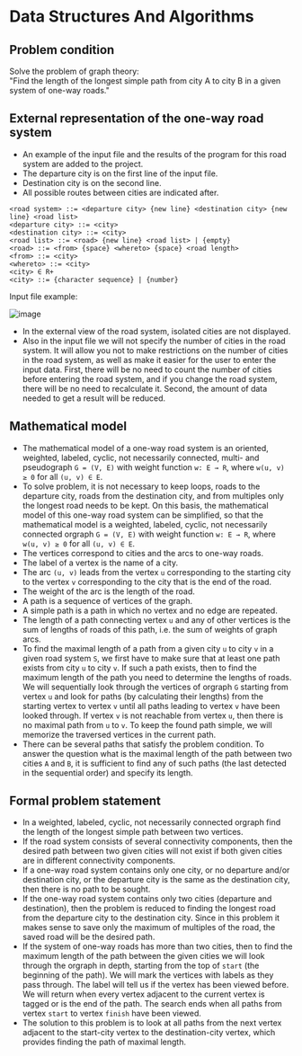 # Data Structures And Algorithms

## Problem condition

Solve the problem of graph theory:<br>
"Find the length of the longest simple path from city A to city B in a given system of one-way roads."

## External representation of the one-way road system

<ul>
  <li>An example of the input file and the results of the program for this road system are added to the project.</li>
  <li>The departure city is on the first line of the input file.</li>
  <li>Destination city is on the second line.</li>
  <li>All possible routes between cities are indicated after.</li>
</ul>

`<road system> ::= <departure city> {new line} <destination city> {new line} <road list>`<br>
`<departure city> ::= <city>`<br>
`<destination city> ::= <city>`<br>
`<road list> ::= <road> {new line} <road list> | {empty}`<br>
`<road> ::= <from> {space} <whereto> {space} <road length>`<br>
`<from> ::= <city>`<br>
`<whereto> ::= <city>`<br>
`<city> ∈ R+ `<br>
`<city> ::= {character sequence} | {number}`<br>

Input file example:

![image](https://user-images.githubusercontent.com/54866075/126553280-0432899e-ed85-4d84-aaa9-e2a7cab7f7ac.png)

<ul>
  <li>In the external view of the road system, isolated cities are not displayed.</li>
  <li>Also in the input file we will not specify the number of cities in the road system. It will allow you not to make restrictions on the number of cities in the road system, as well as make it easier for the user to enter the input data. First, there will be no need to count the number of cities before entering the road system, and if you change the road system, there will be no need to recalculate it. Second, the amount of data needed to get a result will be reduced.</li>
</ul>

## Mathematical model

<ul>
  <li>The mathematical model of a one-way road system is an oriented, weighted, labeled, cyclic, not necessarily connected, multi- and pseudograph <code>G = (V, E)</code> with weight function <code>w:&nbsp;E → R</code>, where <code>w(u, v) ≥ 0</code> for all <code>(u, v) ∈ E</code>.</li>
  <li>To solve problem, it is not necessary to keep loops, roads to the departure city, roads from the destination city, and from multiples only the longest road needs to be kept. On this basis, the mathematical model of this one-way road system can be simplified, so that the mathematical model is a weighted, labeled, cyclic, not necessarily connected orgraph <code>G = (V, E)</code> with weight function <code>w:&nbsp;E → R</code>, where <code>w(u, v) ≥ 0</code> for all <code>(u, v) ∈ E</code>.</li>
  <li>The vertices correspond to cities and the arcs to one-way roads. </li>
  <li>The label of a vertex is the name of a city. </li>
  <li>The arc <code>(u, v)</code> leads from the vertex <code>u</code> corresponding to the starting city to the vertex <code>v</code> corresponding to the city that is the end of the road. </li>
  <li>The weight of the arc is the length of the road.</li>
  <li>A path is a sequence of vertices of the graph. </li>
  <li>A simple path is a path in which no vertex and no edge are repeated. </li>
  <li>The length of a path connecting vertex <code>u</code> and any of other vertices is the sum of lengths of roads of this path, i.e. the sum of weights of graph arcs.</li>
  <li>To find the maximal length of a path from a given city <code>u</code> to city <code>v</code> in a given road system <code>S</code>, we first have to make sure that at least one path exists from city <code>u</code> to city <code>v</code>. If such a path exists, then to find the maximum length of the path you need to determine the lengths of roads. We will sequentially look through the vertices of orgraph <code>G</code> starting from vertex <code>u</code> and look for paths (by calculating their lengths) from the starting vertex to vertex <code>v</code> until all paths leading to vertex <code>v</code> have been looked through. If vertex <code>v</code> is not reachable from vertex <code>u</code>, then there is no maximal path from <code>u</code> to <code>v</code>. To keep the found path simple, we will memorize the traversed vertices in the current path.</li>
  <li>There can be several paths that satisfy the problem condition. To answer the question what is the maximal length of the path between two cities <code>A</code> and <code>B</code>, it is sufficient to find any of such paths (the last detected in the sequential order) and specify its length. </li>
</ul>

## Formal problem statement

<ul>
  <li>In a weighted, labeled, cyclic, not necessarily connected orgraph find the length of the longest simple path between two vertices.</li>
  <li>If the road system consists of several connectivity components, then the desired path between two given cities will not exist if both given cities are in different connectivity components.</li>
  <li>If a one-way road system contains only one city, or no departure and/or destination city, or the departure city is the same as the destination city, then there is no path to be sought.</li>
  <li>If the one-way road system contains only two cities (departure and destination), then the problem is reduced to finding the longest road from the departure city to the destination city. Since in this problem it makes sense to save only the maximum of multiples of the road, the saved road will be the desired path.</li>
  <li>If the system of one-way roads has more than two cities, then to find the maximum length of the path between the given cities we will look through the orgraph  in depth, starting from the top of <code>start</code> (the beginning of the path). We will mark the vertices with labels as they pass through. The label will tell us if the vertex has been viewed before. We will return when every vertex adjacent to the current vertex is tagged or is the end of the path. The search ends when all paths from vertex <code>start</code> to vertex <code>finish</code> have been viewed.</li>
  <li>The solution to this problem is to look at all paths from the next vertex adjacent to the start-city vertex to the destination-city vertex, which provides finding the path of maximal length.</li>
</ul>
